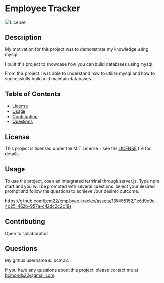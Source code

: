 
  # Employee Tracker

  ![License](https://img.shields.io/badge/license-MIT-brightgreen)

  
  ## Description
  
  My motivation for this project was to demonstrate my knowledge using mysql.
  
  I built this project to showcase how you can build databases using mysql.

  From this project I was able to understand how to utilize mysql and how to successfully build and maintain databases.

  ## Table of Contents
  * [License](*license)
  * [Usage](#usage)
  * [Contributing](#contributing)
  * [Questions](#questions)
  
  ## License
 This project is licensed under the MIT License - see the [LICENSE](LICENSE) file for details.

  
  ## Usage

  To use the project, open an intergrated terminal through server.js. Type npm start and you will be prompted with several questions. Select your 
  desired prompt and follow the questions to achieve your desired outcome.

  

https://github.com/bcm22/employee-tracker/assets/135455152/1e6d9c9c-4c25-462b-957a-c42dc2c2c18a



  ## Contributing

  Open to collaboration.

  ## Questions

  My github username is: bcm22.

  If you have any questions about this project, please contact me at bcmonda22@gmail.com.
  
  
